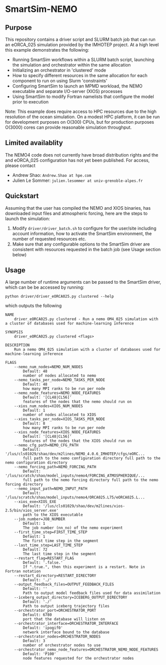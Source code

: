 # SmartSim-NEMO

## Purpose 
This repository contains a driver script and SLURM batch job that can
run an eORCA_025 simulation provided by the IMHOTEP project. At a high
level this example demonstrates the following:
- Running SmartSim workflows within a SLURM batch script, launching
  the simulation and orchestrator within the same allocation
- Initializing an orchestrator in 'clustered' mode
- How to specify different resources in the same allocation for each
  component to run on using Slurm 'constraints'
- Configuring SmartSim to launch an MPMD workload, the NEMO executable
  and separate I/O-server (XIOS) processes
- Using SmartSim to modify Fortran namelists that configure the model
  prior to execution

Note: This example does require access to HPC resources due to the
high resolution of the ocean simulation. On a modest HPC platform,
it can be run for development purposes on O(300) CPUs, but for
production purposes O(3000) cores can provide reasonable simulation
throughput.

## Limited availablity
The NEMO4 code does not currently have broad distribution rights and the
and eORCA_025 configuration has not yet been published. For access,
please contact
- Andrew Shao: `Andrew.Shao at hpe.com`
- Julien Le Sommer: `julien.lesommer at univ-grenoble-alpes.fr`

## Quickstart
Assuming that the user has compiled the NEMO and XIOS binaries, has
downloaded input files and atmospheric forcing, here are the steps
to launch the simulation:
1. Modify `driver/driver_batch.sh` to configure for the user/site
   including account information, how to activate the SmartSim
   environment, the number of requested resources etc.
2. Make sure that any configurable options to the SmartSim driver
   are consistent with resources requested in the batch job (see
   Usage section below)

## Usage
A large number of runtime arguments can be passed to the SmartSim
driver, which can be be accessed by running:

```
python driver/driver_eORCA025.py clustered --help
```

which outputs the following

```
NAME
    driver_eORCA025.py clustered - Run a nemo OM4_025 simulation with a cluster of databases used for machine-learning inference

SYNOPSIS
    driver_eORCA025.py clustered <flags>

DESCRIPTION
    Run a nemo OM4_025 simulation with a cluster of databases used for machine-learning inference

FLAGS
    --nemo_num_nodes=NEMO_NUM_NODES
        Default: 48
        number of nodes allocated to nemo
    --nemo_tasks_per_node=NEMO_TASKS_PER_NODE
        Default: 48
        how many MPI ranks to be run per node
    --nemo_node_features=NEMO_NODE_FEATURES
        Default: '[CL48|CL56]'
        features of the nodes that the nemo should run on
    --xios_num_nodes=XIOS_NUM_NODES
        Default: 1
        number of nodes allocated to XIOS
    --xios_tasks_per_node=XIOS_TASKS_PER_NODE
        Default: 8
        how many MPI ranks to be run per node
    --xios_node_features=XIOS_NODE_FEATURES
        Default: '[CL48|CL56]'
        features of the nodes that the XIOS should run on
    --nemo_cfg_path=NEMO_CFG_PATH
        Default: '/lus/cls01029/shao/dev/m2lines/NEMO_4.0.6_IMHOTEP/cfgs/eORC...
        full path to the nemo configuration directory full path to the nemo configuration directory
    --nemo_forcing_path=NEMO_FORCING_PATH
        Default: '/lus/scratch/shao/model_inputs/nemo4/FORCING_ATMOSPHERIQUE/...
        full path to the nemo forcing directory full path to the nemo forcing directory
    --nemo_input_path=NEMO_INPUT_PATH
        Default: '/lus/scratch/shao/model_inputs/nemo4/ORCA025.L75/eORCA025.L...
    --xios_exe=XIOS_EXE
        Default: '/lus/cls01029/shao/dev/m2lines/xios-2.5/bin/xios_server.exe'
        path to the XIOS executable
    --job_number=JOB_NUMBER
        Default: 1
        The job number (nn_no) of the nemo experiment
    --first_time_step=FIRST_TIME_STEP
        Default: 1
        The first time step in the segment
    --last_time_step=LAST_TIME_STEP
        Default: 72
        The last time step in the segment
    --restart_flag=RESTART_FLAG
        Default: '.false.'
        If ".true.", then this experiment is a restart. Note in Fortran notation
    --restart_directory=RESTART_DIRECTORY
        Default: './'
    --output_feedback_files=OUTPUT_FEEDBACK_FILES
        Default: ''
        Path to output model feedback files used for data assimilation
    --iceberg_output_directory=ICEBERG_OUTPUT_DIRECTORY
        Default: './'
        Path to output iceberg trajectory files
    --orchestrator_port=ORCHESTRATOR_PORT
        Default: 6780
        port that the database will listen on
    --orchestrator_interface=ORCHESTRATOR_INTERFACE
        Default: 'ipogif0'
        network interface bound to the database
    --orchestrator_nodes=ORCHESTRATOR_NODES
        Default: 3
        number of orchestrator nodes to use
    --orchestrator_nemo_node_features=ORCHESTRATOR_NEMO_NODE_FEATURES
        Default: 'P100'
        node features requested for the orchestrator nodes
```        

